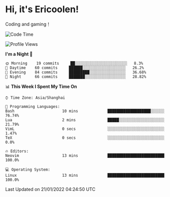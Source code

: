 # Hi, it's Ericoolen!
Coding and gaming！

<!--START_SECTION:waka-->
![Code Time](http://img.shields.io/badge/Code%20Time-150%20hrs%2054%20mins-blue)

![Profile Views](http://img.shields.io/badge/Profile%20Views-0-blue)

**I'm a Night 🦉** 

```text
🌞 Morning    19 commits     ██░░░░░░░░░░░░░░░░░░░░░░░   8.3% 
🌆 Daytime    60 commits     ██████░░░░░░░░░░░░░░░░░░░   26.2% 
🌃 Evening    84 commits     █████████░░░░░░░░░░░░░░░░   36.68% 
🌙 Night      66 commits     ███████░░░░░░░░░░░░░░░░░░   28.82%

```


📊 **This Week I Spent My Time On** 

```text
⌚︎ Time Zone: Asia/Shanghai

💬 Programming Languages: 
Bash                     10 mins             ███████████████████░░░░░░   76.74% 
Lua                      2 mins              █████░░░░░░░░░░░░░░░░░░░░   21.79% 
VimL                     0 secs              ░░░░░░░░░░░░░░░░░░░░░░░░░   1.47% 
TeX                      0 secs              ░░░░░░░░░░░░░░░░░░░░░░░░░   0.0%

🔥 Editors: 
Neovim                   13 mins             █████████████████████████   100.0%

💻 Operating System: 
Linux                    13 mins             █████████████████████████   100.0%

```


 Last Updated on 21/01/2022 04:24:50 UTC
<!--END_SECTION:waka-->

